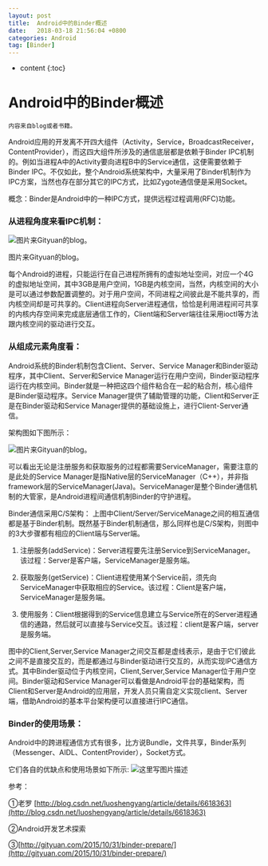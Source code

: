 ```yaml
---
layout: post
title:  Android中的Binder概述
date:   2018-03-18 21:56:04 +0800
categories: Android
tag: [Binder]
---
```


* content
{:toc}



# Android中的Binder概述
	内容来自blog或者书籍。
	
Android应用的开发离不开四大组件（Activity，Service，BroadcastReceiver，ContentProvider），而这四大组件所涉及的通信底层都是依赖于Binder IPC机制的。例如当进程A中的Activity要向进程B中的Service通信，这便需要依赖于Binder IPC。不仅如此，整个Android系统架构中，大量采用了Binder机制作为IPC方案，当然也存在部分其它的IPC方式，比如Zygote通信便是采用Socket。

概念：Binder是Android中的一种IPC方式，提供远程过程调用(RFC)功能。

### 从进程角度来看IPC机制：

![图片来Gityuan的blog。](http://img-blog.csdn.net/20180318215216953?watermark/2/text/Ly9ibG9nLmNzZG4ubmV0L3FxXzI2Mjg3NDM1/font/5a6L5L2T/fontsize/400/fill/I0JBQkFCMA==/dissolve/70)

图片来Gityuan的blog。

每个Android的进程，只能运行在自己进程所拥有的虚拟地址空间，对应一个4G的虚拟地址空间，其中3GB是用户空间，1GB是内核空间，当然，内核空间的大小是可以通过参数配置调整的。对于用户空间，不同进程之间彼此是不能共享的，而内核空间却是可共享的。Client进程向Server进程通信，恰恰是利用进程间可共享的内核内存空间来完成底层通信工作的，Client端和Server端往往采用ioctl等方法跟内核空间的驱动进行交互。
		
### 从组成元素角度看：

Android系统的Binder机制包含Client、Server、Service Manager和Binder驱动程序，其中Client、Server和Service Manager运行在用户空间，Binder驱动程序运行在内核空间。Binder就是一种把这四个组件粘合在一起的粘合剂，核心组件是Binder驱动程序。Service Manager提供了辅助管理的功能，Client和Server正是在Binder驱动和Service Manager提供的基础设施上，进行Client-Server通信。

架构图如下图所示：

![图片来Gityuan的blog。](http://img-blog.csdn.net/20180318220107464?watermark/2/text/Ly9ibG9nLmNzZG4ubmV0L3FxXzI2Mjg3NDM1/font/5a6L5L2T/fontsize/400/fill/I0JBQkFCMA==/dissolve/70)

可以看出无论是注册服务和获取服务的过程都需要ServiceManager，需要注意的是此处的Service Manager是指Native层的ServiceManager（C++），并非指framework层的ServiceManager(Java)。ServiceManager是整个Binder通信机制的大管家，是Android进程间通信机制Binder的守护进程。

Binder通信采用C/S架构：
	上图中Client/Server/ServiceManage之间的相互通信都是基于Binder机制。既然基于Binder机制通信，那么同样也是C/S架构，则图中的3大步骤都有相应的Client端与Server端。

1. 注册服务(addService)：Server进程要先注册Service到ServiceManager。该过程：Server是客户端，ServiceManager是服务端。

2. 获取服务(getService)：Client进程使用某个Service前，须先向ServiceManager中获取相应的Service。该过程：Client是客户端，ServiceManager是服务端。

3. 使用服务：Client根据得到的Service信息建立与Service所在的Server进程通信的通路，然后就可以直接与Service交互。该过程：client是客户端，server是服务端。

图中的Client,Server,Service Manager之间交互都是虚线表示，是由于它们彼此之间不是直接交互的，而是都通过与Binder驱动进行交互的，从而实现IPC通信方式。其中Binder驱动位于内核空间，Client,Server,Service Manager位于用户空间。Binder驱动和Service Manager可以看做是Android平台的基础架构，而Client和Server是Android的应用层，开发人员只需自定义实现client、Server端，借助Android的基本平台架构便可以直接进行IPC通信。
	
### Binder的使用场景：
Android中的跨进程通信方式有很多，比方说Bundle，文件共享，Binder系列（Messenger、AIDL、ContentProvider），Socket方式。

它们各自的优缺点和使用场景如下所示:
![这里写图片描述](http://img-blog.csdn.net/20180318215415557?watermark/2/text/Ly9ibG9nLmNzZG4ubmV0L3FxXzI2Mjg3NDM1/font/5a6L5L2T/fontsize/400/fill/I0JBQkFCMA==/dissolve/70)

参考：

①老罗
[http://blog.csdn.net/luoshengyang/article/details/6618363](http://blog.csdn.net/luoshengyang/article/details/6618363)

②Android开发艺术探索

③[http://gityuan.com/2015/10/31/binder-prepare/](http://gityuan.com/2015/10/31/binder-prepare/)

